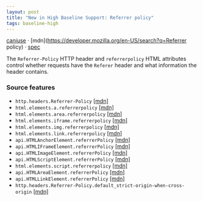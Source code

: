 ```yaml
---
layout: post
title: "New in High Baseline Support: Referrer policy"
tags: baseline-high
---
```


[caniuse](https://caniuse.com/?search=referrer-policy) · [mdn](https://developer.mozilla.org/en-US/search?q=Referrer policy) · [spec](https://w3c.github.io/webappsec-referrer-policy/)

The `Referrer-Policy` HTTP header and `referrerpolicy` HTML attributes control whether requests have the `Referer` header and what information the header contains.

### Source features

- ``http.headers.Referrer-Policy`` [[mdn]](https://developer.mozilla.org/en-US/search?q=http.headers.Referrer-Policy)
- ``html.elements.a.referrerpolicy`` [[mdn]](https://developer.mozilla.org/en-US/search?q=html.elements.a.referrerpolicy)
- ``html.elements.area.referrerpolicy`` [[mdn]](https://developer.mozilla.org/en-US/search?q=html.elements.area.referrerpolicy)
- ``html.elements.iframe.referrerpolicy`` [[mdn]](https://developer.mozilla.org/en-US/search?q=html.elements.iframe.referrerpolicy)
- ``html.elements.img.referrerpolicy`` [[mdn]](https://developer.mozilla.org/en-US/search?q=html.elements.img.referrerpolicy)
- ``html.elements.link.referrerpolicy`` [[mdn]](https://developer.mozilla.org/en-US/search?q=html.elements.link.referrerpolicy)
- ``api.HTMLAnchorElement.referrerPolicy`` [[mdn]](https://developer.mozilla.org/en-US/search?q=api.HTMLAnchorElement.referrerPolicy)
- ``api.HTMLIFrameElement.referrerPolicy`` [[mdn]](https://developer.mozilla.org/en-US/search?q=api.HTMLIFrameElement.referrerPolicy)
- ``api.HTMLImageElement.referrerPolicy`` [[mdn]](https://developer.mozilla.org/en-US/search?q=api.HTMLImageElement.referrerPolicy)
- ``api.HTMLScriptElement.referrerPolicy`` [[mdn]](https://developer.mozilla.org/en-US/search?q=api.HTMLScriptElement.referrerPolicy)
- ``html.elements.script.referrerpolicy`` [[mdn]](https://developer.mozilla.org/en-US/search?q=html.elements.script.referrerpolicy)
- ``api.HTMLAreaElement.referrerPolicy`` [[mdn]](https://developer.mozilla.org/en-US/search?q=api.HTMLAreaElement.referrerPolicy)
- ``api.HTMLLinkElement.referrerPolicy`` [[mdn]](https://developer.mozilla.org/en-US/search?q=api.HTMLLinkElement.referrerPolicy)
- ``http.headers.Referrer-Policy.default_strict-origin-when-cross-origin`` [[mdn]](https://developer.mozilla.org/en-US/search?q=http.headers.Referrer-Policy.default_strict-origin-when-cross-origin)
